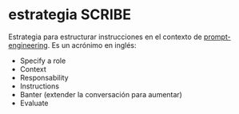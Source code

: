 # estrategia SCRIBE

Estrategia para estructurar instrucciones en el contexto de [prompt-engineering](prompt-engineering.md). Es un acrónimo en inglés:

* Specify a role
* Context
* Responsability
* Instructions
* Banter (extender la conversación para aumentar)
* Evaluate
